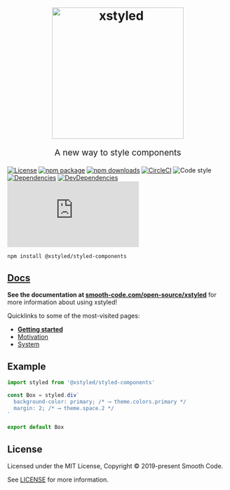 <h1 align="center">
  <img src="https://raw.githubusercontent.com/smooth-code/xstyled/master/resources/xstyled-logo.jpg" alt="xstyled" title="xstyled" width="300">
</h1>
<p align="center" style="font-size: 1.2rem;">A new way to style components</p>

[![License](https://img.shields.io/npm/l/@xstyled/styled-components.svg)](https://github.com/smooth-code/xstyled/blob/master/LICENSE)
[![npm package](https://img.shields.io/npm/v/@xstyled/styled-components/latest.svg)](https://www.npmjs.com/package/@xstyled/styled-components)
[![npm downloads](https://img.shields.io/npm/dm/@xstyled/styled-components.svg)](https://www.npmjs.com/package/@xstyled/styled-components)
[![CircleCI](https://circleci.com/gh/smooth-code/xstyled.svg?style=svg)](https://circleci.com/gh/smooth-code/xstyled)
![Code style](https://img.shields.io/badge/code_style-prettier-ff69b4.svg)
[![Dependencies](https://img.shields.io/david/smooth-code/xstyled.svg?path=packages%2Fstyled-components)](https://david-dm.org/smooth-code/xstyled?path=packages/styled-components)
[![DevDependencies](https://img.shields.io/david/dev/smooth-code/xstyled.svg)](https://david-dm.org/smooth-code/xstyled?type=dev)
[![Small size](https://img.badgesize.io/https://unpkg.com/@xstyled/styled-components/dist/xstyled.min.js?compression=gzip)](https://unpkg.com/@xstyled/styled-components/dist/xstyled.min.js)

```bash
npm install @xstyled/styled-components
```

## [Docs](https://www.smooth-code.com/open-source/xstyled)

**See the documentation at [smooth-code.com/open-source/xstyled](https://www.smooth-code.com/open-source/xstyled)** for more information about using xstyled!

Quicklinks to some of the most-visited pages:

- [**Getting started**](https://www.smooth-code.com/open-source/xstyled/docs/getting-started/)
- [Motivation](https://www.smooth-code.com/open-source/xstyled/docs/motivation/)
- [System](https://www.smooth-code.com/open-source/xstyled/docs/system/)

## Example

```js
import styled from '@xstyled/styled-components'

const Box = styled.div`
  background-color: primary; /* ⟶ theme.colors.primary */
  margin: 2; /* ⟶ theme.space.2 */
`

export default Box
```

## License

Licensed under the MIT License, Copyright © 2019-present Smooth Code.

See [LICENSE](./LICENSE) for more information.

